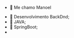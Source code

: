 - 👋 Me chamo Manoel
<!-- //- 👀 I’m interested in ... -->
- 🌱 Desenvolvimento BackDnd;
- 🌱 JAVA;
- 🌱 SpringBoot;
- 
<!-- - 💞️ I’m looking to collaborate on ... -->
<!-- - 📫 How to reach me ... -->

<!---
ManoelRabelo/ManoelRabelo is a ✨ special ✨ repository because its `README.md` (this file) appears on your GitHub profile.
You can click the Preview link to take a look at your changes.
--->
